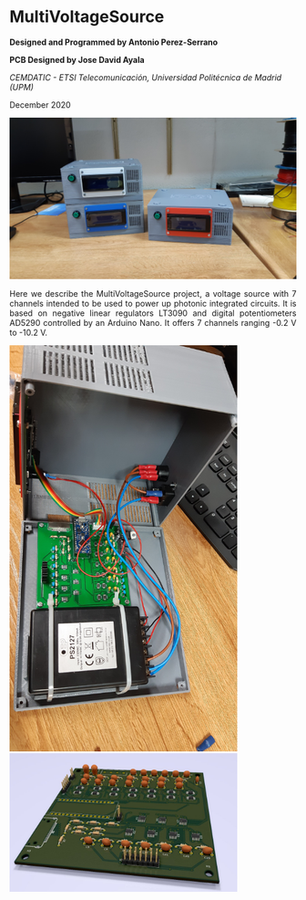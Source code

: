 # MultiVoltageSource

<b> Designed and Programmed by Antonio Perez-Serrano </b> 

<b> PCB Designed by Jose David Ayala </b> 

<i> CEMDATIC - ETSI Telecomunicación, Universidad Politécnica de Madrid (UPM) </i>

December 2020

<img src="images/Sources.jpg"
     title="MultiVoltageSources finished and ready to work.">

<p align="justify"> Here we describe the MultiVoltageSource project, a voltage source with 7 channels intended to be used to power up photonic integrated circuits. It is based on negative linear regulators LT3090 and digital potentiometers AD5290 controlled by an Arduino Nano. It offers 7 channels ranging -0.2 V to -10.2 V. </p>

<img src="images/Inside.jpg" width="400"/>


<img src="images/PCB_3D.jpg" width="400"/>


